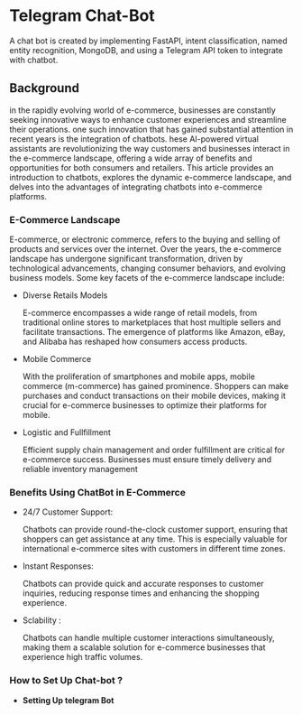 <h1>Telegram Chat-Bot </h1
<p>A chat bot is created by implementing FastAPI, intent classification, 
  named entity recognition, MongoDB, and using a Telegram API token to integrate with chatbot.</p>
<h2>
  Background
</h2>
  <div>
  <span>in the rapidly evolving world of e-commerce, businesses are constantly seeking
innovative ways to enhance customer experiences and streamline their operations. one
such innovation that has gained substantial attention in recent years is the integration of
chatbots. hese AI-powered virtual assistants are revolutionizing the way customers
and businesses interact in the e-commerce landscape, offering a wide array of benefits
and opportunities for both consumers and retailers.
This article provides an introduction to chatbots, explores the dynamic e-commerce
landscape, and delves into the advantages of integrating chatbots into e-commerce
platforms.</span>
</div>
<h3>E-Commerce Landscape</h3>
<p>
  E-commerce, or electronic commerce, refers to the buying and selling of products
and services over the internet. Over the years, the e-commerce landscape has
undergone significant transformation, driven by technological advancements,
changing consumer behaviors, and evolving business models. Some key facets of
the e-commerce landscape include:
<ul>
  <li>
    Diverse Retails Models
  </li>
  <p>
    E-commerce encompasses a wide range of retail
models, from traditional online stores to marketplaces that host multiple sellers
and facilitate transactions. The emergence of platforms like Amazon, eBay, and
Alibaba has reshaped how consumers access products.
  </p>
  <li>Mobile Commerce</li>
  <p>With the proliferation of smartphones and mobile apps,
mobile commerce (m-commerce) has gained prominence. Shoppers can make
purchases and conduct transactions on their mobile devices, making it crucial
for e-commerce businesses to optimize their platforms for mobile.</p>
<li>Logistic and Fullfillment</li>
<p>Efficient supply chain management and order
fulfillment are critical for e-commerce success. Businesses must ensure timely
delivery and reliable inventory management</p>
</ul>
</p>
<h3>Benefits Using ChatBot in E-Commerce</h3>
<p>
  <ul>
    <li>
      24/7 Customer Support:
    </li>
    <p>
      Chatbots can provide round-the-clock customer
support, ensuring that shoppers can get assistance at any time. This is
especially valuable for international e-commerce sites with customers in
different time zones.
    </p>
    <li>Instant Responses:</li>
    <p>
      Chatbots can provide quick and accurate responses to
customer inquiries, reducing response times and enhancing the shopping
experience.
    </p>
    <li>
      Sclability :
    </li>
    <p>
      Chatbots can handle multiple customer interactions simultaneously,
making them a scalable solution for e-commerce businesses that experience
high traffic volumes.
    </p>
  </ul>
 <h3> How to Set Up Chat-bot ?</h3>
 <ul>
  <li><strong>Setting Up telegram Bot</li> 
    
  </ul>

  




  
</p>
